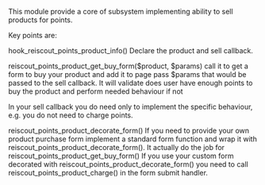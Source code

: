 This module provide a core of subsystem implementing ability to sell products for points.
 
Key points are:
 
 hook_reiscout_points_product_info()
 Declare the product and sell callback.
 
 reiscout_points_product_get_buy_form($product, $params)
 call it to get a form to buy your product and add it to page
 pass $params that would be passed to the sell callback.
 It will validate does user have enough points to buy the product and perform needed behaviour if not
 
 In your sell callback you do need only to implement the specific behaviour, e.g.
 you do not need to charge points.
  
 
 reiscout_points_product_decorate_form() 
 If you need to provide your own product purchase form implement a standard form function and wrap it with 
 reiscout_points_product_decorate_form().
 It actually do the job for reiscout_points_product_get_buy_form()
 If you use your custom form decorated with reiscout_points_product_decorate_form() you need to call reiscout_points_product_charge() in the form submit handler.